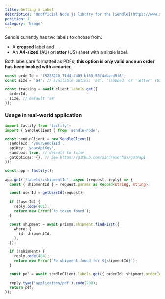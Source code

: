 ```yaml
---
title: Getting a Label
description: 'Unofficial Node.js library for the [Sendle](https://www.sendle.com/) API.'
position: 5
category: 'Usage'
---
```


Sendle currently has two labels to choose from:

- A **cropped** label and
- An **A4-sized** (AU) or **letter** (US) sheet with a single label.

Both labels are formatted as PDFs, **this option is only valid once an order has been booked with a courier**.

```ts
const orderId = 'f5233746-71d4-4b05-bf63-56f4abaed5f6';
const size = 'a4'; // Available optins: 'a4', 'cropped' or 'letter' (US).

const tracking = await client.labels.get({
  orderId,
  size, // default 'a4'
});
```

### Usage in real-world application

```ts
import fastify from 'fastify';
import { SendleClient } from 'sendle-node';

const sendleClient = new SendleClient({
  sendleId: 'yourSendleId',
  apiKey: 'yourApiKey',
  sandbox: true, // default to false
  gotOptions: {}, // See https://github.com/sindresorhus/got#api
});

const app = fastify();

app.get('/labels/:shipmentId', async (request, reply) => {
  const { shipmentId } = request.params as Record<string, string>;

  const userId = getUserId(request);

  if (!userId) {
    reply.code(401);
    return new Error(`No token found`);
  }

  const shipment = await prisma.shipment.findFirst({
    where: {
      id: shipmentId,
    },
  });

  if (!shipment) {
    reply.code(404);
    return new Error(`No shipment found for ${shipmentId}`);
  }

  const pdf = await sendleClient.labels.get({ orderId: shipment.orderId, size: 'cropped' });

  reply.type('application/pdf').code(200);
  return pdf;
});
```
